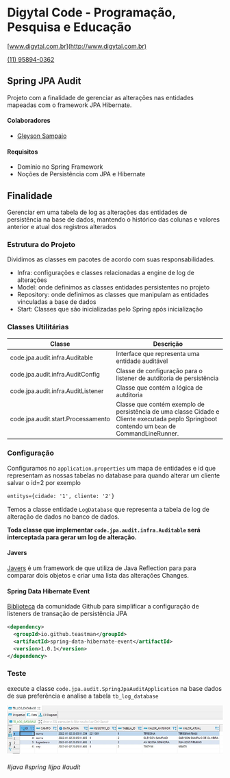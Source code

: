 # Digytal Code - Programação, Pesquisa e Educação
[www.digytal.com.br](http://www.digytal.com.br) 

[(11) 95894-0362](https://api.whatsapp.com/send?phone=5511958940362)

## Spring JPA Audit
Projeto com a finalidade de gerenciar as alterações nas entidades mapeadas com o framework JPA Hibernate.

#### Colaboradores
- [Gleyson Sampaio](https://github.com/glysns)

#### Requisitos
* Domínio no Spring Framework
* Noções de Persistência com JPA e Hibernate

## Finalidade
Gerenciar em uma tabela de log as alterações das entidades de persistência na base de dados, mantendo o histórico das colunas e valores anterior e atual dos registros alterados

### Estrutura do Projeto
Dividimos as classes em pacotes de acordo com suas responsabilidades.
- Infra: configurações e classes relacionadas a engine de log de alterações
- Model: onde definimos as classes entidades persistentes no projeto
- Repository: onde definimos as classes que manipulam as entidades vinculadas a base de dados
- Start: Classes que são inicializadas pelo Spring após inicialização

### Classes Utilitárias

| Classe  | Descrição |
| ------------- | ------------- |
| code.jpa.audit.infra.Auditable  | Interface que representa uma entidade auditável
| code.jpa.audit.infra.AuditConfig  | Classe de configuração para o listener de autditoria de persistência
| code.jpa.audit.infra.AuditListener  | Classe que contém a lógica de autditoria
| code.jpa.audit.start.Processamento  | Classe que contém exemplo de persistência de uma classe Cidade e Cliente executada peplo Springboot contendo um `bean` de CommandLineRunner.

### Configuração

Configuramos no `application.properties` um mapa de entidades e id que representam as nossas tabelas no database para quando alterar um cliente salvar o id=2 por exemplo

```xml
entitys={cidade: '1', cliente: '2'}
```

Temos a classe entidade `LogDatabase` que representa a tabela de log de alteração de dados no banco de dados.

**Toda classe que implementar `code.jpa.audit.infra.Auditable` será interceptada para gerar um log de alteração.**

#### Javers

[Javers](https://javers.org/documentation/getting-started/) é um framework de que utiliza de Java Reflection para para comparar dois objetos e criar uma lista das alterações Changes.

#### Spring Data Hibernate Event

[Biblioteca](https://github.com/teastman/spring-data-hibernate-event) da comunidade Github para simplificar a configuração de listeners de transação de persistência JPA

```xml
<dependency>
  <groupId>io.github.teastman</groupId>
  <artifactId>spring-data-hibernate-event</artifactId>
  <version>1.0.1</version>
</dependency>
```


### Teste

execute a classe `code.jpa.audit.SpringJpaAuditApplication` na base dados de sua preferência e analise a tabela `tb_log_database`


![](https://github.com/digytal-code/java-code/blob/main/spring/spring-jpa-audit/src/main/resources/LOG.jpg)


###### #java #spring #jpa #audit








